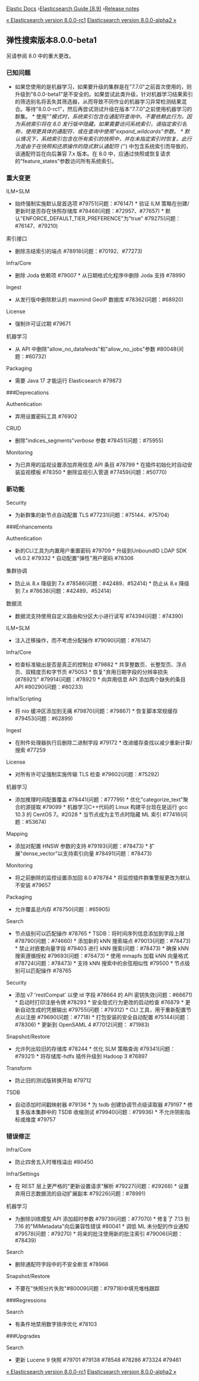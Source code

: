 

[Elastic Docs](/guide/) ›[Elasticsearch Guide [8.9]](index.md) ›[Release
notes](es-release-notes.md)

[« Elasticsearch version 8.0.0-rc1](release-notes-8.0.0-rc1.md)
[Elasticsearch version 8.0.0-alpha2 »](release-notes-8.0.0-alpha2.md)

## 弹性搜索版本8.0.0-beta1

另请参阅 8.0 中的重大更改。

### 已知问题

* 如果您使用的是机器学习，如果要升级的集群是在"7.7.0"之前首次使用的，则升级到"8.0.0-beta1"是不安全的。如果尝试此类升级，针对机器学习结果索引的筛选别名将丢失其筛选器，从而导致不同作业的机器学习异常检测结果混合。等待"8.0.0-rc1"，然后再尝试测试升级在版本"7.7.0"之前使用机器学习的群集。  * 使用"*"模式时，系统索引包含在通配符查询中。不要依赖此行为，因为系统索引将在 8.0 发行版中隐藏。如果需要访问系统索引，请指定索引名称，使用更具体的通配符，或在查询中使用"expand_wildcards"参数。  * 默认情况下，系统索引包含在所有索引的快照中，并在未指定索引时恢复。此行为是由于在快照和还原操作的隐式默认通配符 ('*') 中包含系统索引而导致的，该通配符旨在向后兼容 7.x 版本。在 8.0 中，应通过快照或恢复请求的"feature_states"参数访问所有系统索引。

### 重大变更

ILM+SLM

    

* 始终强制实施默认层首选项 #79751(问题：#76147) * 验证 ILM 策略在创建/更新时是否存在快照存储库 #78468(问题：#72957、#77657) * 默认"ENFORCE_DEFAULT_TIER_PREFERENCE"为"true" #79275(问题：#76147、#79210)

索引接口

    

* 删除冻结索引的端点 #78918(问题：#70192、#77273)

Infra/Core

    

* 删除 Joda 依赖项 #79007 * 从日期格式化程序中删除 Joda 支持 #78990

Ingest

    

* 从发行版中删除默认的 maxmind GeoIP 数据库 #78362(问题：#68920)

License

    

* 强制许可证过期 #79671

机器学习

    

* 从 API 中删除"allow_no_datafeeds"和"allow_no_jobs"参数 #80048(问题：#60732)

Packaging

    

* 需要 Java 17 才能运行 Elasticsearch #79873

###Deprecations

Authentication

    

* 弃用设置密码工具 #76902

CRUD

    

* 删除"indices_segments"_verbose_ 参数 #78451(问题：#75955)

Monitoring

    

* 为已弃用的监视设置添加弃用信息 API 条目 #78799 * 在插件初始化时自动安装监视模板 #78350 * 删除监视引入管道 #77459(问题：#50770)

### 新功能

Security

    

* 为新群集的新节点自动配置 TLS #77231(问题：#75144、#75704)

###Enhancements

Authentication

    

* 新的CLI工具为内置用户重置密码 #79709 * 升级到UnboundID LDAP SDK v6.0.2 #79332 * 自动配置"弹性"用户密码 #78306

集群协调

    

* 防止从 8.x 降级到 7.x #78586(问题：#42489、#52414) * 防止从 8.x 降级到 7.x #78638(问题：#42489、#52414)

数据流

    

* 数据流支持使用自定义路由和分区大小进行读写 #74394(问题：#74390)

ILM+SLM

    

* 注入迁移操作，而不考虑分配操作 #79090(问题：#76147)

Infra/Core

    

* 检查标准输出是否是真正的控制台 #79882 * 共享整数页、长整型页、浮点页、双精度页和字节页 #75053 * 恢复"弃用日期字段的分辨率损失 (#78921)" #79914(问题：#78921) * 向弃用信息 API 添加两个缺失的条目 API #80290(问题：#80233)

Infra/Scripting

    

* 将 nio 缓冲区添加到无痛 #79870(问题：#79867) * 恢复脚本常规缓存 #79453(问题：#62899)

Ingest

    

* 在附件处理器执行后删除二进制字段 #79172 * 改进缓存查找以减少重新计算/搜索 #77259

License

    

* 对所有许可证强制实施传输 TLS 检查 #79602(问题：#75292)

机器学习

    

* 添加推理时间配置覆盖 #78441(问题：#77799) * 优化"categorize_text"聚合的源提取 #79099 * 机器学习C++代码的 Linux 构建平台现在是运行 gcc 10.3 的 CentOS 7。#2028 * 当节点成为主节点时隐藏 ML 索引 #77416(问题：#53674)

Mapping

    

* 添加对配置 HNSW 参数的支持 #79193(问题：#78473) * 扩展"dense_vector"以支持索引向量 #78491(问题：#78473)

Monitoring

    

* 将之前删除的监控设置添加回 8.0 #78784 * 将监控插件群集警报更改为默认不安装 #79657

Packaging

    

* 允许覆盖总内存 #78750(问题：#65905)

Search

    

* 节点级别可以匹配操作 #78765 * TSDB：将时间序列信息添加到字段上限 #78790(问题：#74660) * 添加新的 kNN 搜索端点 #79013(问题：#78473) * 禁止对嵌套向量字段 #79403 进行 kNN 搜索(问题：#78473) * 确保 kNN 搜索遵循授权 #79693(问题：#78473) * 使用 mmapfs 加载 kNN 向量格式 #78724(问题：#78473) * 支持 kNN 搜索中的余弦相似性 #79500 * 节点级别可以匹配操作 #78765

Security

    

* 添加 v7 'restCompat' 以使 id 字段 #78664 的 API 密钥失效(问题：#66671) * 启动时打印注册令牌 #78293 * 安全隐式行为更改的启动检查 #76879 * 更新自动生成的凭据输出 #79755(问题：#79312) * CLI 工具，用于重新配置节点以注册 #79690(问题：#7718) * 打包安装的安全自动配置 #75144(问题：#78306) * 更新到 OpenSAML 4 #77012(问题： #71983)

Snapshot/Restore

    

* 允许列出较旧的存储库 #78244 * 优化 SLM 策略查询 #79341(问题：#79321) * 将存储库-hdfs 插件升级到 Hadoop 3 #76897

Transform

    

* 防止旧的测试版转换开始 #79712

TSDB

    

* 自动添加时间戳映射器 #79136 * 为 tsdb 创建协调节点级读取器 #79197 * 修复多版本集群中的 TSDB 收缩测试 #79940(问题：#79936) * 不允许阴影指标或维度 #79757

### 错误修正

Infra/Core

    

* 防止四舍五入时堆栈溢出 #80450

Infra/Settings

    

* 在 REST 层上更严格的"更新设置请求"解析 #79227(问题：#29268) * 设置弃用日志数据流的自动扩展副本 #79226(问题：#78991)

机器学习

    

* 为删除训练模型 API 添加超时参数 #79739(问题：#77070) * 修复了 7.13 到 7.16 的"MlMetadata"向后兼容性错误 #80041 * 调低 ML 未分配的作业通知 #79578(问题：#79270) * 将来的批注使用新的批注索引 #79006(问题：#78439)

Search

    

* 删除通配符字段中的不安全断言 #78966

Snapshot/Restore

    

* 不要在"快照分片失败"#80009(问题：#79718)中填充堆栈跟踪

###Regressions

Search

    

* 有条件地禁用数字排序优化 #78103

###Upgrades

Search

    

* 更新 Lucene 9 快照 #79701 #79138 #78548 #78286 #73324 #79461

[« Elasticsearch version 8.0.0-rc1](release-notes-8.0.0-rc1.md)
[Elasticsearch version 8.0.0-alpha2 »](release-notes-8.0.0-alpha2.md)

